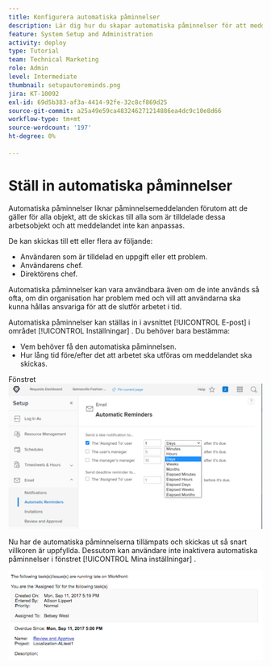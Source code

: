 ```yaml
---
title: Konfigurera automatiska påminnelser
description: Lär dig hur du skapar automatiska påminnelser för att meddela användare att datum för planerad slutförande av arbetstilldelning närmar sig eller har passerat.
feature: System Setup and Administration
activity: deploy
type: Tutorial
team: Technical Marketing
role: Admin
level: Intermediate
thumbnail: setupautoreminds.png
jira: KT-10092
exl-id: 69d5b383-af3a-4414-92fe-32c8cf869d25
source-git-commit: a25a49e59ca483246271214886ea4dc9c10e8d66
workflow-type: tm+mt
source-wordcount: '197'
ht-degree: 0%

---
```


<!---
this has the same content as the system administrator notification setup and mangement section of the email and inapp notificiations learning path
--->

# Ställ in automatiska påminnelser

Automatiska påminnelser liknar påminnelsemeddelanden förutom att de gäller för alla objekt, att de skickas till alla som är tilldelade dessa arbetsobjekt och att meddelandet inte kan anpassas.

De kan skickas till ett eller flera av följande:

* Användaren som är tilldelad en uppgift eller ett problem.
* Användarens chef.
* Direktörens chef.

Automatiska påminnelser kan vara användbara även om de inte används så ofta, om din organisation har problem med och vill att användarna ska kunna hållas ansvariga för att de slutför arbetet i tid.

Automatiska påminnelser kan ställas in i avsnittet [!UICONTROL E-post] i området [!UICONTROL Inställningar] . Du behöver bara bestämma:

* Vem behöver få den automatiska påminnelsen.
* Hur lång tid före/efter det att arbetet ska utföras om meddelandet ska skickas.

Fönstret ![[!UICONTROL Automatiska påminnelser] i [!UICONTROL Inställningar]](assets/admin-fund-automatic-reminders-1.png)

Nu har de automatiska påminnelserna tillämpats och skickas ut så snart villkoren är uppfyllda. Dessutom kan användare inte inaktivera automatiska påminnelser i fönstret [!UICONTROL Mina inställningar] .

![[!UICONTROL Automatisk påminnelse] e-postmeddelande](assets/admin-fund-automatic-reminders-2.png)
